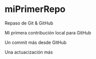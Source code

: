# miPrimerRepo

Repaso de Git &amp; GitHub

Mi primera contribución local para GitHub

Un commit más desde GitHub

Una actuacización más
